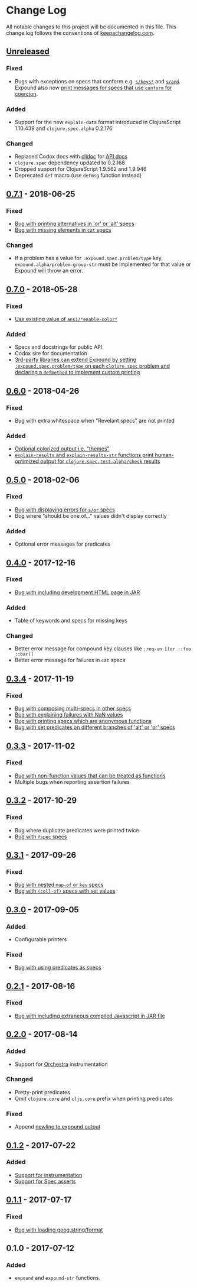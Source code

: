# Change Log
All notable changes to this project will be documented in this file. This change log follows the conventions of [keepachangelog.com](http://keepachangelog.com/).

## [Unreleased]

### Fixed
- Bugs with exceptions on specs that conform e.g. [`s/keys*`](https://github.com/bhb/expound/issues/112) and [`s/and`](https://github.com/bhb/expound/issues/102). Expound also now [print messages for specs that use `conform` for coercion](https://github.com/bhb/expound/issues/78).

### Added
- Support for the new `explain-data` format introduced in ClojureScript 1.10.439 and `clojure.spec.alpha` 0.2.176

### Changed
- Replaced Codox docs with [cljdoc](https://cljdoc.xyz/) for [API docs](https://cljdoc.xyz/d/expound/expound)
- `clojure.spec` dependency updated to 0.2.168
- Dropped support for ClojureScript 1.9.562 and 1.9.946
- Deprecated `def` macro (use `defmsg` function instead)

## [0.7.1] - 2018-06-25

### Fixed
- [Bug with printing alternatives in 'or' or 'alt' specs](https://github.com/bhb/expound/issues/73)
- [Bug with missing elements in `cat` specs](https://github.com/bhb/expound/issues/79)

### Changed
- If a problem has a value for `:expound.spec.problem/type` key, `expound.alpha/problem-group-str` must be implemented for that value or Expound will throw an error.

## [0.7.0] - 2018-05-28

### Fixed
- [Use existing value of `ansi/*enable-color*`](https://github.com/bhb/expound/pull/98)

### Added
- Specs and docstrings for public API
- Codox site for documentation
- [3rd-party libraries can extend Expound by setting `:expound.spec.problem/type` on each `clojure.spec` problem and declaring a `defmethod` to implement custom printing](https://github.com/bhb/expound/pull/97/)

## [0.6.0] - 2018-04-26

### Fixed
- Bug with extra whitespace when "Revelant specs" are not printed

### Added
- [Optional colorized output i.e. "themes"](https://github.com/bhb/expound/issues/44)
- [`explain-results` and `explain-results-str` functions print human-optimized output for `clojure.spec.test.alpha/check` results](https://github.com/bhb/expound/issues/72)

## [0.5.0] - 2018-02-06

### Fixed
- [Bug with displaying errors for `s/or` specs](https://github.com/bhb/expound/issues/64)
- Bug where "should be one of..." values didn't display correctly

### Added
- Optional error messages for predicates

## [0.4.0] - 2017-12-16

### Fixed
- [Bug with including development HTML page in JAR](https://github.com/bhb/expound/issues/60)

### Added
- Table of keywords and specs for missing keys

### Changed
- Better error message for compound key clauses like `:req-un [(or ::foo ::bar)]`
- Better error message for failures in `cat` specs

## [0.3.4] - 2017-11-19

### Fixed

- [Bug with composing multi-specs in other specs](https://github.com/bhb/expound/issues/24)
- [Bug with explaining failures with NaN values](https://github.com/bhb/expound/issues/48)
- [Bug with printing specs which are anonymous functions](https://github.com/bhb/expound/issues/50)
- [Bug with set predicates on different branches of 'alt' or 'or' specs](https://github.com/bhb/expound/issues/36)

## [0.3.3] - 2017-11-02

### Fixed
- [Bug with non-function values that can be treated as functions](https://github.com/bhb/expound/issues/41)
- Multiple bugs when reporting assertion failures

## [0.3.2] - 2017-10-29

### Fixed
- Bug where duplicate predicates were printed twice
- [Bug with `fspec` specs](https://github.com/bhb/expound/issues/25)

## [0.3.1] - 2017-09-26

### Fixed
- [Bug with nested `map-of` or `key` specs](https://github.com/bhb/expound/issues/27)
- [Bug with `(coll-of)` specs with set values](https://github.com/bhb/expound/issues/31)

## [0.3.0] - 2017-09-05

### Added
- Configurable printers

### Fixed
- [Bug with using predicates as specs](https://github.com/bhb/expound/issues/20)

## [0.2.1] - 2017-08-16

### Fixed
- [Bug with including extraneous compiled Javascript in JAR file](https://github.com/bhb/expound/issues/16)

## [0.2.0] - 2017-08-14

### Added
- Support for [Orchestra](https://github.com/jeaye/orchestra) instrumentation

### Changed
- Pretty-print predicates
- Omit `clojure.core` and `cljs.core` prefix when printing predicates

### Fixed
- Append [newline to expound output](https://github.com/bhb/expound/issues/8)

## [0.1.2] - 2017-07-22

### Added
- [Support for instrumentation](https://github.com/bhb/expound/issues/4)
- [Support for Spec asserts](https://github.com/bhb/expound/issues/5)

## [0.1.1] - 2017-07-17

### Fixed
- [Bug with loading goog.string/format](https://github.com/bhb/expound/issues/3)

## 0.1.0 - 2017-07-12

### Added
- `expound` and `expound-str` functions.

[Unreleased]: https://github.com/bhb/expound/compare/v0.7.1...HEAD
[0.7.1]: https://github.com/bhb/expound/compare/v0.7.0...v0.7.1
[0.7.0]: https://github.com/bhb/expound/compare/v0.6.0...v0.7.0
[0.6.0]: https://github.com/bhb/expound/compare/v0.5.0...v0.6.0
[0.5.0]: https://github.com/bhb/expound/compare/v0.4.0...v0.5.0
[0.4.0]: https://github.com/bhb/expound/compare/v0.3.4...v0.4.0
[0.3.4]: https://github.com/bhb/expound/compare/v0.3.3...v0.3.4
[0.3.3]: https://github.com/bhb/expound/compare/v0.3.2...v0.3.3
[0.3.2]: https://github.com/bhb/expound/compare/v0.3.1...v0.3.2
[0.3.1]: https://github.com/bhb/expound/compare/v0.3.0...v0.3.1
[0.3.0]: https://github.com/bhb/expound/compare/v0.2.1...v0.3.0
[0.2.1]: https://github.com/bhb/expound/compare/v0.2.0...v0.2.1
[0.2.0]: https://github.com/bhb/expound/compare/v0.1.2...v0.2.0
[0.1.2]: https://github.com/bhb/expound/compare/v0.1.1...v0.1.2
[0.1.1]: https://github.com/bhb/expound/compare/v0.1.0...v0.1.1

